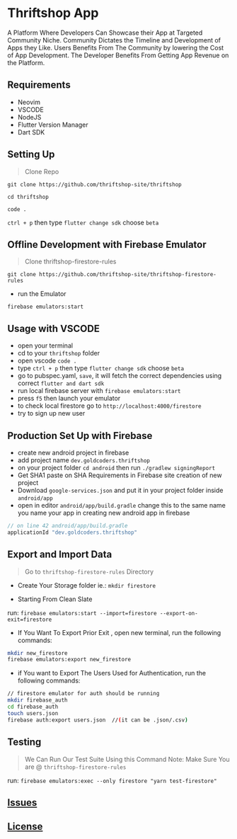# Thriftshop App

A Platform Where Developers Can Showcase their App at Targeted Community Niche.
Community Dictates the Timeline and Development of Apps they Like.
Users Benefits From The Community by lowering the Cost of App Development.
The Developer Benefits From Getting App Revenue on the Platform.


## Requirements
- Neovim
- VSCODE
- NodeJS
- Flutter Version Manager
- Dart SDK

## Setting Up

> Clone Repo

`git clone https://github.com/thriftshop-site/thriftshop`

`cd thriftshop`

`code .`

`ctrl + p` then type `flutter change sdk` choose `beta`

## Offline Development with Firebase Emulator

> Clone  thriftshop-firestore-rules

`git clone https://github.com/thriftshop-site/thriftshop-firestore-rules`

- run the Emulator

`firebase emulators:start`

## Usage with VSCODE

- open your terminal
- cd to your `thriftshop` folder
- open vscode  `code .`
- type `ctrl + p` then type `flutter change sdk` choose `beta`
- go to pubspec.yaml, `save`, it will fetch the correct dependencies using correct `flutter and dart sdk`
- run local firebase server with `firebase emulators:start`
- press `f5` then launch your emulator 
- to check local firestore go to `http://localhost:4000/firestore`
- try to sign up new user


## Production Set Up with Firebase

- create new android project in firebase
- add project name `dev.goldcoders.thriftshop`
- on your project folder `cd android` then run `./gradlew signingReport`
- Get SHA1 paste on SHA Requirements in Firebase site creation of new project
- Download `google-services.json` and put it in your project folder inside `android/app`
- open in editor `android/app/build.gradle` change this to the same name you name your app in creating new android app in firebase

```dart
// on line 42 android/app/build.gradle
applicationId "dev.goldcoders.thriftshop"
```

## Export and Import Data

> Go to `thriftshop-firestore-rules` Directory

- Create Your Storage folder ie.: `mkdir firestore`

- Starting From Clean Slate

run: `firebase emulators:start --import=firestore --export-on-exit=firestore`

- If You Want To Export Prior Exit , open new terminal, run the following commands:

```sh
mkdir new_firestore
firebase emulators:export new_firestore
```

- if You want to Export The Users Used for Authentication, run the following commands:

```sh
// firestore emulator for auth should be running
mkdir firebase_auth
cd firebase_auth
touch users.json
firebase auth:export users.json  //(it can be .json/.csv)
```

## Testing 

> We Can Run Our Test Suite Using this Command 
Note: Make Sure You are @ `thriftshop-firestore-rules`

run: `firebase emulators:exec --only firestore "yarn test-firestore"`


## [Issues](https://github.com/thriftshop-site/thriftshop/issues)

## [License](https://github.com/thriftshop-site/thriftshop/blob/main/LICENSE)
